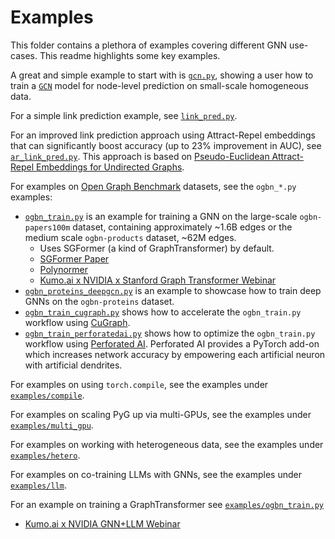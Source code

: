 # Examples

This folder contains a plethora of examples covering different GNN use-cases.
This readme highlights some key examples.

A great and simple example to start with is [`gcn.py`](./gcn.py), showing a user how to train a [`GCN`](https://pytorch-geometric.readthedocs.io/en/latest/generated/torch_geometric.nn.models.GCN.html) model for node-level prediction on small-scale homogeneous data.

For a simple link prediction example, see [`link_pred.py`](./link_pred.py).

For an improved link prediction approach using Attract-Repel embeddings that can significantly boost accuracy (up to 23% improvement in AUC), see [`ar_link_pred.py`](./ar_link_pred.py). This approach is based on [Pseudo-Euclidean Attract-Repel Embeddings for Undirected Graphs](https://arxiv.org/abs/2106.09671).

For examples on [Open Graph Benchmark](https://ogb.stanford.edu/) datasets, see the `ogbn_*.py` examples:

- [`ogbn_train.py`](./ogbn_train.py) is an example for training a GNN on the large-scale `ogbn-papers100m` dataset, containing approximately ~1.6B edges or the medium scale `ogbn-products` dataset, ~62M edges.
  - Uses SGFormer (a kind of GraphTransformer) by default.
  - [SGFormer Paper](https://arxiv.org/pdf/2306.10759)
  - [Polynormer](https://arxiv.org/pdf/2403.01232)
  - [Kumo.ai x NVIDIA x Stanford Graph Transformer Webinar](https://www.youtube.com/watch?v=wAYryx3GjLw)
- [`ogbn_proteins_deepgcn.py`](./ogbn_proteins_deepgcn.py) is an example to showcase how to train deep GNNs on the `ogbn-proteins` dataset.
- [`ogbn_train_cugraph.py`](./ogbn_train_cugraph.py) shows how to accelerate the `ogbn_train.py` workflow using [CuGraph](https://github.com/rapidsai/cugraph).
- [`ogbn_train_perforatedai.py`](https://github.com/PerforatedAI/PerforatedAI-Examples/tree/master/otherExamples/torch_geometric/OGBNProducts) shows how to optimize the `ogbn_train.py` workflow using [Perforated AI](https://github.com/PerforatedAI/PerforatedAI-API). Perforated AI provides a PyTorch add-on which increases network accuracy by empowering each artificial neuron with artificial dendrites.

For examples on using `torch.compile`, see the examples under [`examples/compile`](./compile).

For examples on scaling PyG up via multi-GPUs, see the examples under [`examples/multi_gpu`](./multi_gpu).

For examples on working with heterogeneous data, see the examples under [`examples/hetero`](./hetero).

For examples on co-training LLMs with GNNs, see the examples under [`examples/llm`](./llm).

For an example on training a GraphTransformer see [`examples/ogbn_train.py`](examples/ogbn_train.py)

- [Kumo.ai x NVIDIA GNN+LLM Webinar](https://www.youtube.com/watch?v=uRIA8e7Y_vs)
